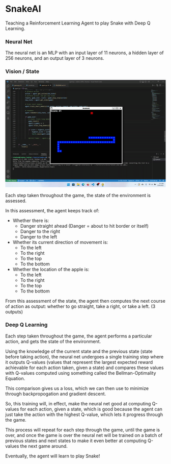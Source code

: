 # SnakeAI

Teaching a Reinforcement Learning Agent to play Snake with Deep Q Learning.

### Neural Net

The neural net is an MLP with an input layer of 11 neurons, a hidden layer of 256 neurons, and an output layer of 3 neurons.

### Vision / State

![demo](demo.gif)

Each step taken throughout the game, the state of the environment is assessed. 

In this assessment, the agent keeps track of:

- Whether there is:
    - Danger straight ahead (Danger =  about to hit border or itself)
    - Danger to the right
    - Danger to the left
- Whether its current direction of movement is:
    - To the left
    - To the right
    - To the top
    - To the bottom
- Whether the location of the apple is:
    - To the left
    - To the right
    - To the top
    - To the bottom

From this assessment of the state, the agent then computes the next course of action as output: whether to go straight, take a right, or take a left. (3 outputs)

### Deep Q Learning

Each step taken throughout the game, the agent performs a particular action, and gets the state of the environment.

Using the knowledge of the current state and the previous state (state before taking action), the neural net undergoes a single training step where it outputs Q-values (values that represent the largest expected reward achievable for each action taken, given a state) and compares these values with Q-values computed using something called the Bellman-Optimality Equation. 

This comparison gives us a loss, which we can then use to minimize through backpropogation and gradient descent. 

So, this training will, in effect, make the neural net good at computing Q-values for each action, given a state, which is good because the agent can just take the action with the highest Q-value, which lets it progress through the game.

This process will repeat for each step through the game, until the game is over, and once the game is over the neural net will be trained on a batch of previous states and next states to make it even better at computing Q-values the next game around.

Eventually, the agent will learn to play Snake!





